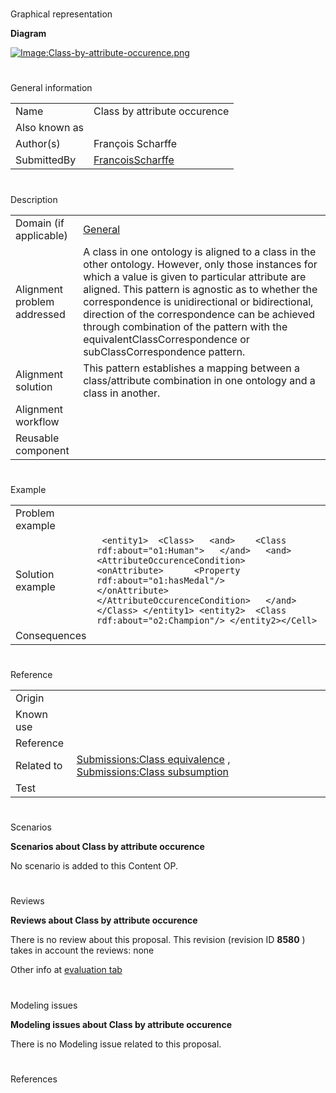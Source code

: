 # 

 Graphical representation



__Diagram__ 





[![Image:Class-by-attribute-occurence.png](../images/c/c8/Class-by-attribute-occurence.png)](../Image/Class-by-attribute-occurence.png "Image:Class-by-attribute-occurence.png")





# 

 General information




|  |  |
| --- | --- |
|  Name  |  Class by attribute occurence  |
|  Also known as  |  |
|  Author(s)  |  François Scharffe  |
|  SubmittedBy  | [FrancoisScharffe](../User/FrancoisScharffe "User:FrancoisScharffe")  |



  





# 

 Description




|  |  |
| --- | --- |
|  Domain (if applicable)  | [General](http://ontologydesignpatterns.org/wiki/index.php?title=General&action=edit&redlink=1 "General (not yet written)")  |
|  Alignment problem addressed  |  A class in one ontology is aligned to a class in the other ontology. However, only those instances for which a value is given to particular attribute are aligned. This pattern is agnostic as to whether the correspondence is unidirectional or bidirectional, direction of the correspondence can be achieved through combination of the pattern with the equivalentClassCorrespondence or subClassCorrespondence  pattern.  |
|  Alignment solution  |  This pattern establishes a mapping between a class/attribute combination in one  ontology and a class in another.  |
|  Alignment workflow  |  |
|  Reusable component  |  |



  





# 

 Example




|  |  |
| --- | --- |
|  Problem example  |  |
|  Solution example  |  <Cell> ``` <entity1>  <Class>   <and>    <Class rdf:about="o1:Human">   </and>   <and>    <AttributeOccurenceCondition>     <onAttribute>      <Property rdf:about="o1:hasMedal"/>     </onAttribute>    </AttributeOccurenceCondition>   </and>  </Class> </entity1> <entity2>  <Class rdf:about="o2:Champion"/> </entity2></Cell>``` |
|  Consequences  |  |



  





# 

 Reference




|  |  |
| --- | --- |
|  Origin  |  |
|  Known use  |  |
|  Reference  |  |
|  Related to  | [Submissions:Class equivalence](../Submissions/Class_equivalence "Submissions:Class equivalence")  , [Submissions:Class subsumption](../Submissions/Class_subsumption "Submissions:Class subsumption")  |
|  Test  |  |



  





# 

 Scenarios




__Scenarios about Class by attribute occurence__ 


 No scenario is added to this Content OP.
 




# 

 Reviews




__Reviews about Class by attribute occurence__ 


 There is no review about this proposal.
This revision (revision ID
 __8580__ 
 ) takes in account the reviews: none
 



 Other info at
 [evaluation tab](http://ontologydesignpatterns.org/wiki/index.php?title=Submissions:Class_by_attribute_occurence&action=evaluation "http://ontologydesignpatterns.org/wiki/index.php?title=Submissions:Class_by_attribute_occurence&action=evaluation") 





  





# 

 Modeling issues




__Modeling issues about Class by attribute occurence__ 


 There is no Modeling issue related to this proposal.
 




  





# 

 References